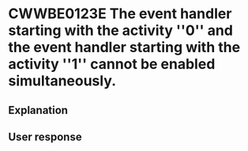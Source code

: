 # CWWBE0123E The event handler starting with the activity ''0'' and  the event handler starting with the activity ''1'' cannot be enabled simultaneously.

## Explanation

## User response